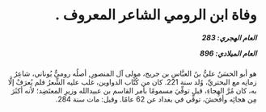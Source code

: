 <h1 dir="rtl">وفاة ابن الرومي الشاعر المعروف .</h1>

<h5 dir="rtl">العام الهجري:  283

العام الميلادي: 896

</h5>

<p dir="rtl">هو أبو الحسَنُ عليُّ بنُ العبَّاسِ بن جريج، مولى آل المنصورِ, أصلُه روميٌّ يُوناني، شاعِرُ زمانِه مع البحتريِّ، وُلد سنة 221. كان من كُتَّاب الدواوين، غلب عليه الشِّعرُ فلم يُعرَفْ إلَّا به، كان مُرَّ الهِجاءِ، قيل توفِّيَ مسمومًا بأمر القاسم بن عبيدالله وزيرِ المعتَضِد؛ لأنه أكثَرَ مِن هجائِه وأفحشَ، توفِّي في بغداد عن 62 عامًا. وقيل: مات سنة 284.</p></br>
